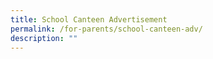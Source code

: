 ```yaml
---
title: School Canteen Advertisement
permalink: /for-parents/school-canteen-adv/
description: ""
---
```


